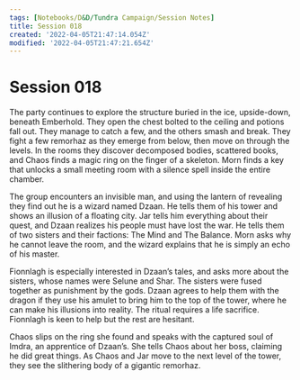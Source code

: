 ```yaml
---
tags: [Notebooks/D&D/Tundra Campaign/Session Notes]
title: Session 018
created: '2022-04-05T21:47:14.054Z'
modified: '2022-04-05T21:47:21.654Z'
---
```


# Session 018

The party continues to explore the structure buried in the ice, upside-down, beneath Emberhold. They open the chest bolted to the ceiling and potions fall out. They manage to catch a few, and the others smash and break. They fight a few remorhaz as they emerge from below, then move on through the levels. In the rooms they discover decomposed bodies, scattered books, and Chaos finds a magic ring on the finger of a skeleton. Morn finds a key that unlocks a small meeting room with a silence spell inside the entire chamber. 

The group encounters an invisible man, and using the lantern of revealing they find out he is a wizard named Dzaan. He tells them of his tower and shows an illusion of a floating city. Jar tells him everything about their quest, and Dzaan realizes his people must have lost the war. He tells them of two sisters and their factions: The Mind and The Balance. Morn asks why he cannot leave the room, and the wizard explains that he is simply an echo of his master.

Fionnlagh is especially interested in Dzaan’s tales, and asks more about the sisters, whose names were Selune and Shar. The sisters were fused together as punishment by the gods. Dzaan agrees to help them with the dragon if they use his amulet to bring him to the top of the tower, where he can make his illusions into reality. The ritual requires a life sacrifice. Fionnlagh is keen to help but the rest are hesitant.

Chaos slips on the ring she found and speaks with the captured soul of Imdra, an apprentice of Dzaan’s. She tells Chaos about her boss, claiming he did great things. As Chaos and Jar move to the next level of the tower, they see the slithering body of a gigantic remorhaz.
